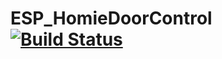 # ESP_HomieDoorControl [![Build Status](https://travis-ci.org/fablabnbg/ESP_HomieDoorControl.svg?branch=master)](https://travis-ci.org/fablabnbg/ESP_HomieDoorControl)
